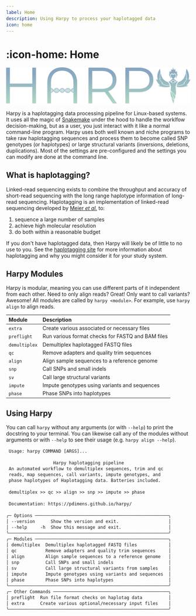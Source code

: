 ```yaml
---
label: Home
description: Using Harpy to process your haplotagged data
icon: home
---
```


# :icon-home: Home

![](static/logo.png)

Harpy is a haplotagging data processing pipeline for Linux-based systems. It uses all the 
magic of [Snakemake](https://snakemake.readthedocs.io/en/stable/) under the hood to handle 
the worklfow decision-making, but as a user, you just interact with it like a normal command-line 
program. Harpy uses both well known and niche programs to take raw haplotagging sequences and process
them to become called SNP genotypes (or haplotypes) or large structural variants (inversions, deletions, duplications).
Most of the settings are pre-configured and the settings you can modify are done at the command line. 

## What is haplotagging?
Linked-read sequencing exists to combine the throughput and accuracy of short-read
sequencing with the long range haplotype information of long-read sequencing.
Haplotagging is an implementation of linked-read sequencing developed by
[Meier _et al._](https://doi.org/10.1073/pnas.2015005118) to:

1. sequence a large number of samples
2. achieve high molecular resolution
3. do both within a reasonable budget

If you don't have haplotagged data, then Harpy will likely be of little to no use to you. See the [haplotagging site](https://www.fml.tuebingen.mpg.de/9418/haplotagging)
for more information about haplotagging and why you might consider it for your study system.


## Harpy Modules
Harpy is modular, meaning you can use different parts of it independent from each other. Need to only align reads?
Great! Only want to call variants? Awesome! All modules are called by `harpy <module>`. For example, use `harpy align` to align reads.

| Module        | Description                                   |
|:--------------|:----------------------------------------------|
| `extra`       | Create various associated or necessary files  |
| `preflight`   | Run various format checks for FASTQ and BAM files |
| `demultiplex` | Demultiplex haplotagged FASTQ files           |
| `qc`        | Remove adapters and quality trim sequences    |
| `align`       | Align sample sequences to a reference genome  |
| `snp`          | Call SNPs and small indels                   |
| `sv`          | Call large structural variants                |
| `impute`      | Impute genotypes using variants and sequences |
| `phase`       | Phase SNPs into haplotypes                    |


## Using Harpy
You can call `harpy` without any arguments (or with `--help`) to print the docstring to your terminal. You can likewise call any of the modules without arguments or with `--help` to see their usage  (e.g. `harpy align --help`).
``` harpy --help                                                      
 Usage: harpy COMMAND [ARGS]...                     
                                                              
                  Harpy haplotagging pipeline                  
 An automated workflow to demultiplex sequences, trim and qc   
 reads, map sequences, call variants, impute genotypes, and    
 phase haplotypes of Haplotagging data. Batteries included.    
                                                               
 demultiplex >> qc >> align >> snp >> impute >> phase          
                                                               
 Documentation: https://pdimens.github.io/harpy/               
                                                               
╭─ Options ───────────────────────────────────────────────────╮
│ --version      Show the version and exit.                   │
│ --help     -h  Show this message and exit.                  │
╰─────────────────────────────────────────────────────────────╯
╭─ Modules ───────────────────────────────────────────────────╮
│ demultiplex  Demultiplex haplotagged FASTQ files            │
│ qc           Remove adapters and quality trim sequences     │
│ align        Align sample sequences to a reference genome   │
│ snp          Call SNPs and small indels                     │
│ sv           Call large structural variants from samples    │
│ impute       Impute genotypes using variants and sequences  │
│ phase        Phase SNPs into haplotypes                     │
╰─────────────────────────────────────────────────────────────╯
╭─ Other Commands ────────────────────────────────────────────╮
│ preflight  Run file format checks on haplotag data          │
│ extra      Create various optional/necessary input files    │
╰─────────────────────────────────────────────────────────────╯
```

